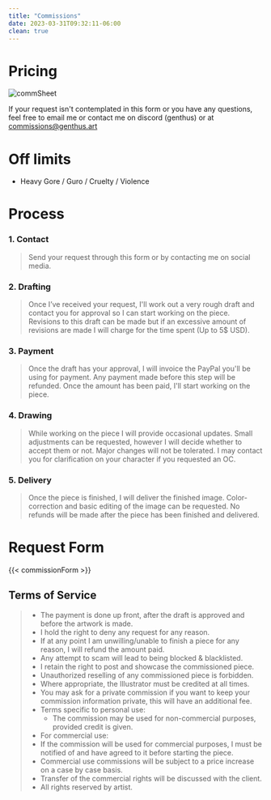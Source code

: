 ```yaml
---
title: "Commissions"
date: 2023-03-31T09:32:11-06:00
clean: true
---
```



# Pricing
<!-- {{< commissionPrices >}} -->
![commSheet](/commSheet.jpg)

If your request isn't contemplated in this form or you have any questions, feel free to 
email me or contact me on discord (genthus) or at [commissions@genthus.art](mailto:commissions@genthus.art)

# Off limits

- Heavy Gore / Guro / Cruelty / Violence

# Process

### 1. Contact

>Send your request through this form or by contacting me on social media.

### 2. Drafting

>Once I’ve received your request, I'll work out a very rough draft and contact you for approval so I can start working on the piece. Revisions to this draft can be made but if an excessive amount of revisions are made I will charge for the time spent (Up to 5$ USD).

### 3. Payment

>Once the draft has your approval, I will invoice the PayPal you'll be using for payment. Any payment made before this step will be refunded. Once the amount has been paid, I'll start working on the piece.

### 4. Drawing

>While working on the piece I will provide occasional updates. Small adjustments can be requested, however I will decide whether to accept them or not. Major changes will not be tolerated. I may contact you for clarification on your character if you requested an OC.

### 5. Delivery

>Once the piece is finished, I will deliver the finished image. Color-correction and basic editing of the image can be requested. No refunds will be made after the piece has been finished and delivered.

# Request Form
{{< commissionForm >}}

## Terms of Service

>- The payment is done up front, after the draft is approved and before the artwork is made.
>- I hold the right to deny any request for any reason.
>- If at any point I am unwilling/unable to finish a piece for any reason, I will refund the amount paid.
>- Any attempt to scam will lead to being blocked & blacklisted.
>- I retain the right to post and showcase the commissioned piece.
>- Unauthorized reselling of any commissioned piece is forbidden.
>- Where appropriate, the Illustrator must be credited at all times.
>- You may ask for a private commission if you want to keep your commission information private, this will have an additional fee.
>- Terms specific to personal use:
>    - The commission may be used for non-commercial purposes, provided credit is given.
>- For commercial use:
>  - If the commission will be used for commercial purposes, I must be notified of and have agreed to it before starting the piece.
>  - Commercial use commissions will be subject to a price increase on a case by case basis.
>  - Transfer of the commercial rights will be discussed with the client.
>- All rights reserved by artist.
